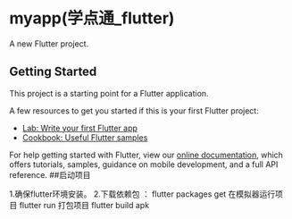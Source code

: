 # myapp(学点通_flutter)

A new Flutter project.

## Getting Started

This project is a starting point for a Flutter application.

A few resources to get you started if this is your first Flutter project:

- [Lab: Write your first Flutter app](https://flutter.io/docs/get-started/codelab)
- [Cookbook: Useful Flutter samples](https://flutter.io/docs/cookbook)

For help getting started with Flutter, view our 
[online documentation](https://flutter.io/docs), which offers tutorials, 
samples, guidance on mobile development, and a full API reference.
##启动项目

  1.确保flutter环境安装。
  2.下载依赖包 ： flutter packages get     在模拟器运行项目  flutter run     打包项目 flutter build apk
